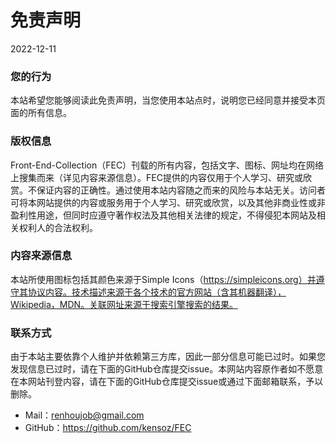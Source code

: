 # 免责声明

2022-12-11



### 您的行为

本站希望您能够阅读此免责声明，当您使用本站点时，说明您已经同意并接受本页面的所有信息。



### 版权信息

Front-End-Collection（FEC）刊载的所有内容，包括文字、图标、网址均在网络上搜集而来（详见内容来源信息）。FEC提供的内容仅用于个人学习、研究或欣赏。不保证内容的正确性。通过使用本站内容随之而来的风险与本站无关。访问者可将本网站提供的内容或服务用于个人学习、研究或欣赏，以及其他非商业性或非盈利性用途，但同时应遵守著作权法及其他相关法律的规定，不得侵犯本网站及相关权利人的合法权利。



### 内容来源信息

本站所使用图标包括其颜色来源于Simple Icons（https://simpleicons.org）并遵守其协议内容。技术描述来源于各个技术的官方网站（含其机器翻译），Wikipedia，MDN。关联网址来源于搜索引擎搜索的结果。



### 联系方式

由于本站主要依靠个人维护并依赖第三方库，因此一部分信息可能已过时。如果您发现信息已过时，请在下面的GitHub仓库提交issue。本网站内容原作者如不愿意在本网站刊登内容，请在下面的GitHub仓库提交issue或通过下面邮箱联系，予以删除。

- Mail：renhoujob@gmail.com
- GitHub：https://github.com/kensoz/FEC
